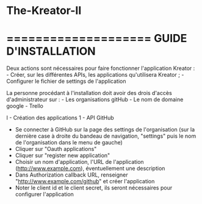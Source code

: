 # The-Kreator-II
====================
GUIDE D'INSTALLATION
====================

Deux actions sont nécessaires pour faire fonctionner l'application Kreator :
	- Créer, sur les différentes APIs, les applications qu'utilisera Kreator ;
	- Configurer le fichier de settings de l'application

La personne procédant à l'installation doit avoir des drois d'accès d'administrateur sur :
	- Les organisations gitHub
	- Le nom de domaine google
	- Trello

I - Création des applications
	1 - API GitHub

- Se connecter à GitHub sur la page des settings de l'organisation (sur la dernière case à droite du bandeau de navigation, "settings" puis le nom de l'organisation dans le menu de gauche)
- Cliquer sur "Oauth applications"
- Cliquer sur "register new application"
- Choisir un nom d'application, l'URL de l'application (http://www.example.com), éventuellement une description
- Dans Authorization callback URL, renseigner "http://www.example.com/github" et créer l'application
- Noter le client id et le client secret, ils seront nécessaires pour configurer l'application